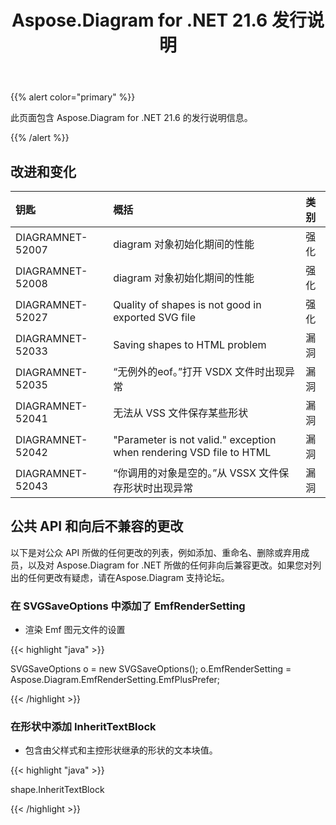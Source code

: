 ﻿---
title: Aspose.Diagram for .NET 21.6 发行说明
type: docs
weight: 7
url: /zh/net/aspose-diagram-for-net-21-6-release-notes/
---
{{% alert color="primary" %}} 

此页面包含 Aspose.Diagram for .NET 21.6 的发行说明信息。

{{% /alert %}} 
## **改进和变化**

|**钥匙**|**概括**|**类别**|
|:- |:- |:- |
|DIAGRAMNET-52007|diagram 对象初始化期间的性能|强化|
|DIAGRAMNET-52008|diagram 对象初始化期间的性能|强化|
|DIAGRAMNET-52027|Quality of shapes is not good in exported SVG file|强化|
|DIAGRAMNET-52033|Saving shapes to HTML problem|漏洞|
|DIAGRAMNET-52035|“无例外的eof。”打开 VSDX 文件时出现异常|漏洞|
|DIAGRAMNET-52041|无法从 VSS 文件保存某些形状|漏洞|
|DIAGRAMNET-52042|"Parameter is not valid." exception when rendering VSD file to HTML|漏洞|
|DIAGRAMNET-52043|“你调用的对象是空的。”从 VSSX 文件保存形状时出现异常|漏洞|

## **公共 API 和向后不兼容的更改**
以下是对公众 API 所做的任何更改的列表，例如添加、重命名、删除或弃用成员，以及对 Aspose.Diagram for .NET 所做的任何非向后兼容更改。如果您对列出的任何更改有疑虑，请在Aspose.Diagram 支持论坛。
### **在 SVGSaveOptions 中添加了 EmfRenderSetting**
- 渲染 Emf 图元文件的设置

{{< highlight "java" >}}

SVGSaveOptions o = new SVGSaveOptions();
o.EmfRenderSetting = Aspose.Diagram.EmfRenderSetting.EmfPlusPrefer;

{{< /highlight >}}
### **在形状中添加 InheritTextBlock**
- 包含由父样式和主控形状继承的形状的文本块值。



{{< highlight "java" >}}

shape.InheritTextBlock

{{< /highlight >}}





